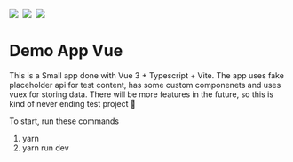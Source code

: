 ![](https://img.shields.io/badge/Vue-informational?style=flat&logo=vuedotjs&logoColor=41b883&color=282c34)&nbsp;
![](https://img.shields.io/badge/TypeScript-informational?style=flat&logo=typescript&logoColor=white&color=0076c6)&nbsp;
![](https://img.shields.io/badge/Vite-informational?style=flat&logo=vite&logoColor=white&color=646cff)

# Demo App Vue

This is a Small app done with Vue 3 + Typescript + Vite. 
The app uses fake placeholder api for test content, has some custom componenets and uses vuex for storing data.
There will be more features in the future, so this is kind of never ending test project 🦅

To start, run these commands

1. yarn
2. yarn run dev
